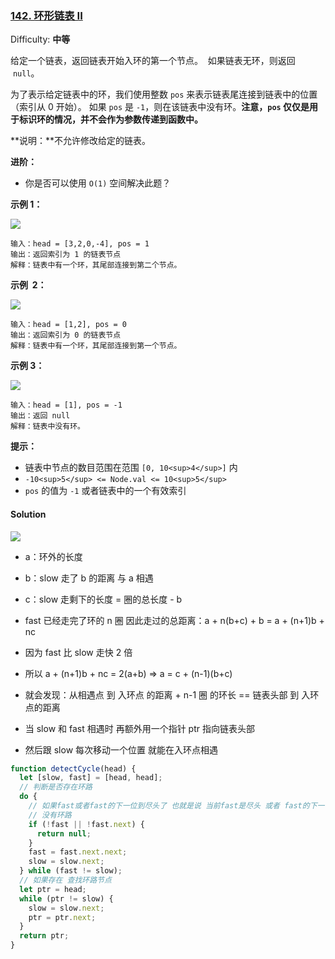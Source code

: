 ### [142\. 环形链表 II](https://leetcode-cn.com/problems/linked-list-cycle-ii/)

Difficulty: **中等**

给定一个链表，返回链表开始入环的第一个节点。  如果链表无环，则返回  `null`。

为了表示给定链表中的环，我们使用整数 `pos` 来表示链表尾连接到链表中的位置（索引从 0 开始）。 如果 `pos` 是 `-1`，则在该链表中没有环。**注意，`pos` 仅仅是用于标识环的情况，并不会作为参数传递到函数中。**

**说明：**不允许修改给定的链表。

**进阶：**

- 你是否可以使用 `O(1)` 空间解决此题？

**示例 1：**

![](https://assets.leetcode-cn.com/aliyun-lc-upload/uploads/2018/12/07/circularlinkedlist.png)

```
输入：head = [3,2,0,-4], pos = 1
输出：返回索引为 1 的链表节点
解释：链表中有一个环，其尾部连接到第二个节点。
```

**示例  2：**

![](https://assets.leetcode-cn.com/aliyun-lc-upload/uploads/2018/12/07/circularlinkedlist_test2.png)

```
输入：head = [1,2], pos = 0
输出：返回索引为 0 的链表节点
解释：链表中有一个环，其尾部连接到第一个节点。
```

**示例 3：**

![](https://assets.leetcode-cn.com/aliyun-lc-upload/uploads/2018/12/07/circularlinkedlist_test3.png)

```
输入：head = [1], pos = -1
输出：返回 null
解释：链表中没有环。
```

**提示：**

- 链表中节点的数目范围在范围 `[0, 10<sup>4</sup>]` 内
- `-10<sup>5</sup> <= Node.val <= 10<sup>5</sup>`
- `pos` 的值为 `-1` 或者链表中的一个有效索引

#### Solution

![](https://assets.leetcode-cn.com/solution-static/142/142_fig1.png)

- a：环外的长度
- b：slow 走了 b 的距离 与 a 相遇
- c：slow 走剩下的长度 = 圈的总长度 - b

- fast 已经走完了环的 n 圈 因此走过的总距离：a + n(b+c) + b = a + (n+1)b + nc
- 因为 fast 比 slow 走快 2 倍
- 所以 a + (n+1)b + nc = 2(a+b) => a = c + (n-1)(b+c)
- 就会发现：从相遇点 到 入环点 的距离 + n-1 圈 的环长 == 链表头部 到 入环点的距离
- 当 slow 和 fast 相遇时 再额外用一个指针 ptr 指向链表头部
- 然后跟 slow 每次移动一个位置 就能在入环点相遇

```javascript
function detectCycle(head) {
  let [slow, fast] = [head, head];
  // 判断是否存在环路
  do {
    // 如果fast或者fast的下一位到尽头了 也就是说 当前fast是尽头 或者 fast的下一个fast是尽头
    // 没有环路
    if (!fast || !fast.next) {
      return null;
    }
    fast = fast.next.next;
    slow = slow.next;
  } while (fast != slow);
  // 如果存在 查找环路节点
  let ptr = head;
  while (ptr != slow) {
    slow = slow.next;
    ptr = ptr.next;
  }
  return ptr;
}
```

